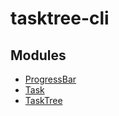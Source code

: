 # tasktree-cli

## Modules

- [ProgressBar](ProgressBar.md)
- [Task](Task.md)
- [TaskTree](TaskTree.md)
